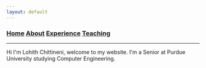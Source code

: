 ```yaml
---
layout: default
---
```

### [Home](./)     [About](./about.html)     [Experience](./experience.html)     [Teaching](./teaching.html)

---
Hi I'm Lohith Chittineni, welcome to my website. I'm a Senior at Purdue University studying Computer Engineering.
<!-- Find out more information [About Me](./about.html).<br/>
Learn more about my Work [Experience](./experience.html).<br/>
Read about my [Teaching](./teaching.html) positions.<br/> -->
<!-- Check out some of my personal [Projects](./projects.md).<br/> -->

